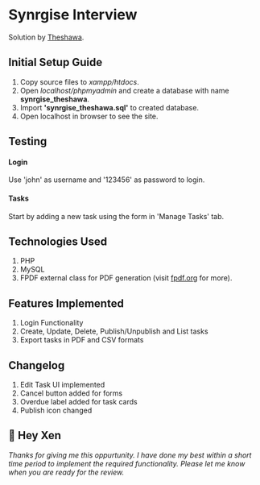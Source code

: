 # Synrgise Interview

Solution by [Theshawa](https://theshawa.dev).

## Initial Setup Guide

1. Copy source files to _xampp/htdocs_.
2. Open _localhost/phpmyadmin_ and create a database with name **synrgise_theshawa**.
3. Import **'synrgise_theshawa.sql'** to created database.
4. Open localhost in browser to see the site.

## Testing

#### Login

Use 'john' as username and '123456' as password to login.

#### Tasks

Start by adding a new task using the form in 'Manage Tasks' tab.

## Technologies Used

1. PHP
2. MySQL
3. FPDF external class for PDF generation (visit [fpdf.org](http://www.fpdf.org) for more).

## Features Implemented

1. Login Functionality
2. Create, Update, Delete, Publish/Unpublish and List tasks
3. Export tasks in PDF and CSV formats

## Changelog

1. Edit Task UI implemented
2. Cancel button added for forms
3. Overdue label added for task cards
4. Publish icon changed

## 👋 Hey Xen

_Thanks for giving me this oppurtunity. I have done my best within a short time period to implement the required functionality. Please let me know when you are ready for the review._
